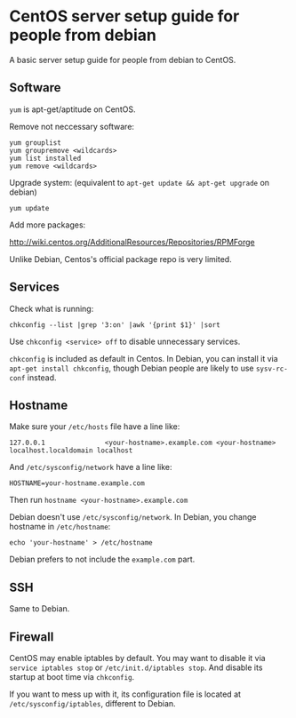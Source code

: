 # CentOS server setup guide for people from debian

A basic server setup guide for people from debian to CentOS.

Software
--------

`yum` is apt-get/aptitude on CentOS.

Remove not neccessary software:

    yum grouplist
    yum groupremove <wildcards>
    yum list installed
    yum remove <wildcards>

Upgrade system: (equivalent to `apt-get update && apt-get upgrade` on debian)

    yum update

Add more packages:

http://wiki.centos.org/AdditionalResources/Repositories/RPMForge

Unlike Debian, Centos's official package repo is very limited.

Services
--------

Check what is running:

    chkconfig --list |grep '3:on' |awk '{print $1}' |sort

Use `chkconfig <service> off` to disable unnecessary services.

`chkconfig` is included as default in Centos.
In Debian, you can install it via `apt-get install chkconfig`,
though Debian people are likely to use `sysv-rc-conf` instead.


Hostname
--------

Make sure your `/etc/hosts` file have a line like:

    127.0.0.1               <your-hostname>.example.com <your-hostname> localhost.localdomain localhost

And `/etc/sysconfig/network` have a line like:

    HOSTNAME=your-hostname.example.com

Then run `hostname <your-hostname>.example.com`

Debian doesn't use `/etc/sysconfig/network`.
In Debian, you change hostname in `/etc/hostname`:

    echo 'your-hostname' > /etc/hostname

Debian prefers to not include the `example.com` part.


SSH
---

Same to Debian.


Firewall
--------

CentOS may enable iptables by default.
You may want to disable it via `service iptables stop`
or `/etc/init.d/iptables stop`.
And disable its startup at boot time via `chkconfig`.

If you want to mess up with it, its configuration file is located at
`/etc/sysconfig/iptables`, different to Debian.



